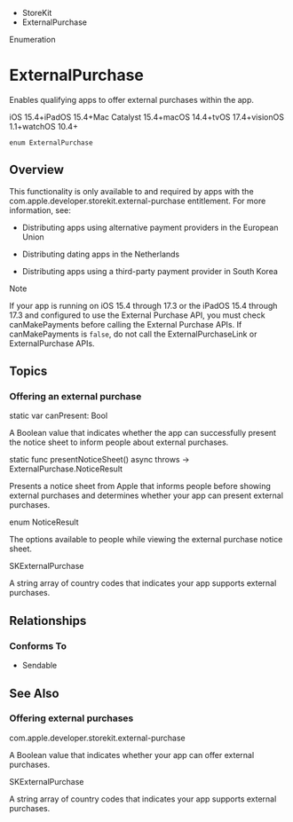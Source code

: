 

- StoreKit
-  ExternalPurchase 

Enumeration

# ExternalPurchase

Enables qualifying apps to offer external purchases within the app.

iOS 15.4+iPadOS 15.4+Mac Catalyst 15.4+macOS 14.4+tvOS 17.4+visionOS 1.1+watchOS 10.4+

``` source
enum ExternalPurchase
```

## Overview

This functionality is only available to and required by apps with the com.apple.developer.storekit.external-purchase entitlement. For more information, see:

- Distributing apps using alternative payment providers in the European Union

- Distributing dating apps in the Netherlands

- Distributing apps using a third-party payment provider in South Korea

Note

If your app is running on iOS 15.4 through 17.3 or the iPadOS 15.4 through 17.3 and configured to use the External Purchase API, you must check canMakePayments before calling the External Purchase APIs. If canMakePayments is `false`, do not call the ExternalPurchaseLink or ExternalPurchase APIs.

## Topics

### Offering an external purchase

static var canPresent: Bool

A Boolean value that indicates whether the app can successfully present the notice sheet to inform people about external purchases.

static func presentNoticeSheet() async throws -> ExternalPurchase.NoticeResult

Presents a notice sheet from Apple that informs people before showing external purchases and determines whether your app can present external purchases.

enum NoticeResult

The options available to people while viewing the external purchase notice sheet.

SKExternalPurchase

A string array of country codes that indicates your app supports external purchases.

## Relationships

### Conforms To

- Sendable

## See Also

### Offering external purchases

com.apple.developer.storekit.external-purchase

A Boolean value that indicates whether your app can offer external purchases.

SKExternalPurchase

A string array of country codes that indicates your app supports external purchases.

